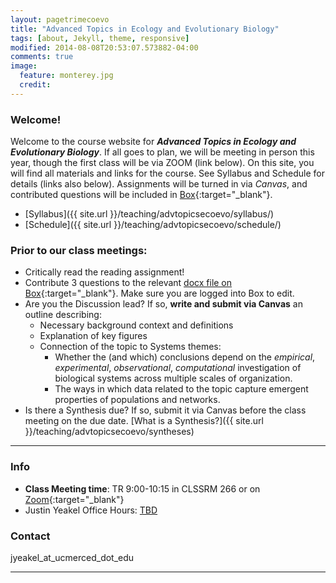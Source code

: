 ```yaml
---
layout: pagetrimecoevo
title: "Advanced Topics in Ecology and Evolutionary Biology"
tags: [about, Jekyll, theme, responsive]
modified: 2014-08-08T20:53:07.573882-04:00
comments: true
image:
  feature: monterey.jpg
  credit:
---
```


### Welcome!
Welcome to the course website for ***Advanced Topics in Ecology and Evolutionary Biology***. If all goes to plan, we will be meeting in person this year, though the first class will be via ZOOM (link below). On this site, you will find all materials and links for the course. See Syllabus and Schedule for details (links also below). Assignments will be turned in via *Canvas*, and contributed questions will be included in [Box](https://ucmerced.box.com/s/wom05a4433kmb3k3dhj5uvr2ubat0ukh){:target="_blank"}.  

*	[Syllabus]({{ site.url }}/teaching/advtopicsecoevo/syllabus/)  
* [Schedule]({{ site.url }}/teaching/advtopicsecoevo/schedule/)  

### Prior to our class meetings:
+ Critically read the reading assignment!
+ Contribute 3 questions to the relevant [docx file on Box](https://ucmerced.box.com/s/wom05a4433kmb3k3dhj5uvr2ubat0ukh){:target="_blank"}. Make sure you are logged into Box to edit.  
+ Are you the Discussion lead? If so, **write and submit via Canvas** an outline describing:
  * Necessary background context and definitions
  * Explanation of key figures
  * Connection of the topic to Systems themes:
    * Whether the (and which) conclusions depend on the *empirical*, *experimental*, *observational*, *computational* investigation of biological systems across multiple scales of organization.  
    * The ways in which data related to the topic capture emergent properties of populations and networks.  
+ Is there a Synthesis due? If so, submit it via Canvas before the class meeting on the due date. [What is a Synthesis?]({{ site.url }}/teaching/advtopicsecoevo/syntheses)  

---

### Info
*	**Class Meeting time**: TR 9:00-10:15 in CLSSRM 266 or on [Zoom](https://ucmerced.zoom.us/j/89408420143){:target="_blank"}  
*	Justin Yeakel Office Hours: [TBD]()  

### Contact
jyeakel_at_ucmerced_dot_edu  

---

